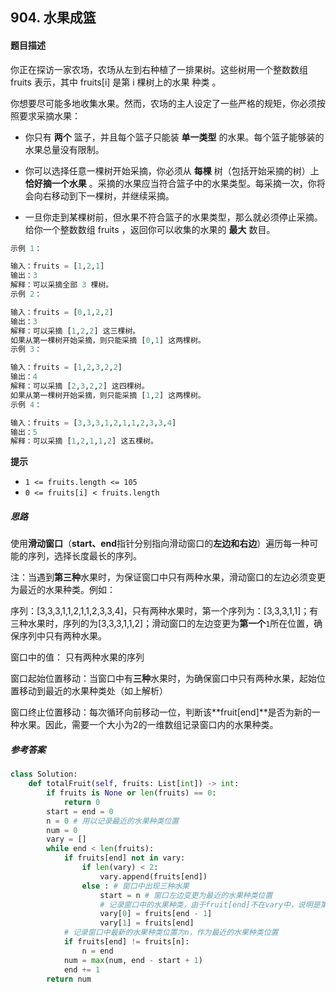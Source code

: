 ## 904. 水果成篮

#### 题目描述

你正在探访一家农场，农场从左到右种植了一排果树。这些树用一个整数数组 fruits 表示，其中 fruits[i] 是第 i 棵树上的水果 种类 。

你想要尽可能多地收集水果。然而，农场的主人设定了一些严格的规矩，你必须按照要求采摘水果：

- 你只有 **两个** 篮子，并且每个篮子只能装 **单一类型** 的水果。每个篮子能够装的水果总量没有限制。

- 你可以选择任意一棵树开始采摘，你必须从 **每棵** 树（包括开始采摘的树）上 **恰好摘一个水果** 。采摘的水果应当符合篮子中的水果类型。每采摘一次，你将会向右移动到下一棵树，并继续采摘。
- 一旦你走到某棵树前，但水果不符合篮子的水果类型，那么就必须停止采摘。
给你一个整数数组 fruits ，返回你可以收集的水果的 **最大** 数目。

 ```python
 示例 1：
 
 输入：fruits = [1,2,1]
 输出：3
 解释：可以采摘全部 3 棵树。
 示例 2：
 
 输入：fruits = [0,1,2,2]
 输出：3
 解释：可以采摘 [1,2,2] 这三棵树。
 如果从第一棵树开始采摘，则只能采摘 [0,1] 这两棵树。
 示例 3：
 
 输入：fruits = [1,2,3,2,2]
 输出：4
 解释：可以采摘 [2,3,2,2] 这四棵树。
 如果从第一棵树开始采摘，则只能采摘 [1,2] 这两棵树。
 示例 4：
 
 输入：fruits = [3,3,3,1,2,1,1,2,3,3,4]
 输出：5
 解释：可以采摘 [1,2,1,1,2] 这五棵树。
 ```

**提示**

- `1 <= fruits.length <= 105`
- `0 <= fruits[i] < fruits.length`

##### 思路

使用**滑动窗口**（**start、end**指针分别指向滑动窗口的**左边和右边**）遍历每一种可能的序列，选择长度最长的序列。

注：当遇到**第三种**水果时，为保证窗口中只有两种水果，滑动窗口的左边必须变更为最近的水果种类。例如：

序列：[3,3,3,1,1,2,1,1,2,3,3,4]，只有两种水果时，第一个序列为：[3,3,3,1,1]；有三种水果时，序列的为[3,3,3,1,1,2]；滑动窗口的左边变更为**第一个**`1`所在位置，确保序列中只有两种水果。

窗口中的值： 只有两种水果的序列

窗口起始位置移动：当窗口中有**三种**水果时，为确保窗口中只有两种水果，起始位置移动到最近的水果种类处（如上解析）

窗口终止位置移动：每次循环向前移动一位，判断该**fruit[end]**是否为新的一种水果。因此，需要一个大小为2的一维数组记录窗口内的水果种类。

##### 参考答案

```python
class Solution:
    def totalFruit(self, fruits: List[int]) -> int:
        if fruits is None or len(fruits) == 0:
            return 0
        start = end = 0
        n = 0 # 用以记录最近的水果种类位置
        num = 0 
        vary = []
        while end < len(fruits):
            if fruits[end] not in vary:
                if len(vary) < 2:
                    vary.append(fruits[end])
                else : # 窗口中出现三种水果
                    start = n # 窗口左边变更为最近的水果种类位置
                    # 记录窗口中的水果种类，由于fruit[end]不在vary中，说明是第三种水果，则fruit[end - 1]必定是不同于fruit[end]的水果，则新窗口的水果种类是fruit[end - 1]和fruit[end]
                    vary[0] = fruits[end - 1]
                    vary[1] = fruits[end]
            # 记录窗口中最新的水果种类位置为n，作为最近的水果种类位置
            if fruits[end] != fruits[n]:
                n = end
            num = max(num, end - start + 1) 
            end += 1   
        return num
```

